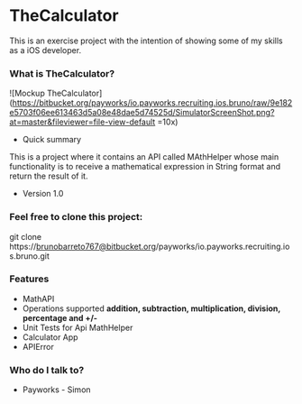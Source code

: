 # TheCalculator #

This is an exercise project with the intention of showing some of my skills as a iOS developer.


### What is TheCalculator? ###

![Mockup TheCalculator](https://bitbucket.org/payworks/io.payworks.recruiting.ios.bruno/raw/9e182e5703f06ee613463d5a08e48dae5d74525d/SimulatorScreenShot.png?at=master&fileviewer=file-view-default =10x)

* Quick summary   

This is a project where it contains an API called MAthHelper whose main functionality is to receive a mathematical expression in String format and return the result of it.

* Version 1.0

### Feel free to clone this project: ###

git clone https://brunobarreto767@bitbucket.org/payworks/io.payworks.recruiting.ios.bruno.git

### Features ###

* MathAPI
* Operations supported **addition, subtraction, multiplication, division, percentage and  +/-**
* Unit Tests for Api MathHelper
* Calculator App
* APIError

### Who do I talk to? ###

* Payworks - Simon